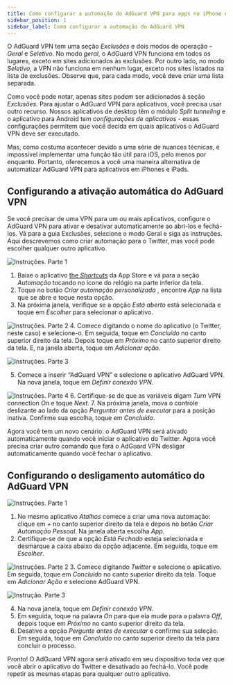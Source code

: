 ```yaml
---
title: Como configurar a automação do AdGuard VPN para apps no iPhone e iPad
sidebar_position: 1
sidebar_label: Como configurar a automação do AdGuard VPN
---
```


O AdGuard VPN tem uma seção *Exclusões* e dois modos de operação – *Geral* e *Seletivo*. No modo *geral*, o AdGuard VPN funciona em todos os lugares, exceto em sites adicionados às exclusões. Por outro lado, no modo *Seletivo*, a VPN não funciona em nenhum lugar, exceto nos sites listados na lista de exclusões. Observe que, para cada modo, você deve criar uma lista separada.

Como você pode notar, apenas sites podem ser adicionados à seção *Exclusões*. Para ajustar o AdGuard VPN para aplicativos, você precisa usar outro recurso. Nossos aplicativos de desktop têm o módulo *Split tunneling* e o aplicativo para Android tem *configurações de aplicativos* - essas configurações permitem que você decida em quais aplicativos o AdGuard VPN deve ser executado.

Mas, como costuma acontecer devido a uma série de nuances técnicas, é impossível implementar uma função tão útil para iOS, pelo menos por enquanto. Portanto, oferecemos a você uma maneira alternativa de automatizar AdGuard VPN para aplicativos em iPhones e iPads.

## Configurando a ativação automática do AdGuard VPN

Se você precisar de uma VPN para um ou mais aplicativos, configure o AdGuard VPN para ativar e desativar automaticamente ao abri-los e fechá-los. Vá para a guia Exclusões, selecione o modo Geral e siga as instruções. Aqui descrevemos como criar automação para o Twitter, mas você pode escolher qualquer outro aplicativo.

![Instruções. Parte 1](https://cdn.adguardvpn.com/public/Adguard/Blog/VPNauto/vpn_on1_en.jpg)
1. Baixe o aplicativo [the *Shortcuts*](https://apps.apple.com/us/app/shortcuts/id915249334) da App Store e vá para a seção *Automação* tocando no ícone do relógio na parte inferior da tela.
2. Toque no botão *Criar automação personalizada* , encontre *App* na lista que se abre e toque nesta opção.
3. Na próxima janela, verifique se a opção *Está aberto* está selecionada e toque em *Escolher* para selecionar o aplicativo.

![Instruções. Parte 2](https://cdn.adguardvpn.com/public/Adguard/Blog/VPNauto/vpn_on2_en.jpg)
4. Comece digitando o nome do aplicativo (o Twitter, neste caso) e selecione-o. Em seguida, toque em *Concluído* no canto superior direito da tela. Depois toque em *Próximo* no canto superior direito da tela. E, na janela aberta, toque em *Adicionar ação*.

![Instruções. Parte 3](https://cdn.adguardvpn.com/public/Adguard/Blog/VPNauto/vpn_on3_en.jpg)

5. Comece a inserir “AdGuard VPN” e selecione o aplicativo AdGuard VPN. Na nova janela, toque em *Definir conexão VPN*.

![Instruções. Parte 4](https://cdn.adguardvpn.com/public/Adguard/Blog/VPNauto/vpn_on4_en.jpg)
6. Certifique-se de que as variáveis digam *Turn* VPN connection *On* e toque *Next*.
7. Na próxima janela, mova o controle deslizante ao lado da opção *Perguntar antes de executar* para a posição inativa. Confirme sua escolha, toque em *Concluído*.

Agora você tem um novo cenário: o AdGuard VPN será ativado automaticamente quando você iniciar o aplicativo do Twitter. Agora você precisa criar outro comando que fará o AdGuard VPN desligar automaticamente quando você fechar o aplicativo.

## Configurando o desligamento automático do AdGuard VPN

![Instruções. Parte 1](https://cdn.adguardvpn.com/public/Adguard/Blog/VPNauto/vpn_off1_en.jpg)
1. No mesmo aplicativo *Atalhos* comece a criar uma nova automação: clique em *+* no canto superior direito da tela e depois no botão *Criar Automação Pessoal*. Na janela aberta escolha *App*.
2. Certifique-se de que a opção *Está Fechado* esteja selecionada e desmarque a caixa abaixo da opção adjacente. Em seguida, toque em *Escolher*.

![Instruções. Parte 2](https://cdn.adguardvpn.com/public/Adguard/Blog/VPNauto/vpn_off2_en.jpg)
3. Comece digitando *Twitter* e selecione o aplicativo. Em seguida, toque em *Concluído* no canto superior direito da tela. Toque em *Adicionar Ação* e selecione AdGuard VPN.

![Instrução. Parte 3](https://cdn.adguardvpn.com/public/Adguard/Blog/VPNauto/vpn_off3_en.jpg)

4. Na nova janela, toque em *Definir conexão VPN*.
5. Em seguida, toque na palavra *On* para que ela mude para a palavra *Off*, depois toque em *Próximo* no canto superior direito da tela.
6. Desative a opção *Pergunte antes de executar* e confirme sua seleção. Em seguida, toque em *Concluído* no canto superior direito da tela para concluir o processo.

Pronto! O AdGuard VPN agora será ativado em seu dispositivo toda vez que você abrir o aplicativo do Twitter e desativado ao fechá-lo. Você pode repetir as mesmas etapas para qualquer outro aplicativo. 